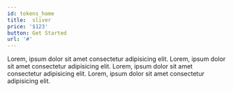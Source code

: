 ```yaml
---
id: tokens_home
title:  sliver
price: '$123'
button: Get Started
url: '#'
---
```


Lorem, ipsum dolor sit amet consectetur adipisicing elit.
Lorem, ipsum dolor sit amet consectetur adipisicing elit.
Lorem, ipsum dolor sit amet consectetur adipisicing elit.
Lorem, ipsum dolor sit amet consectetur adipisicing elit.
